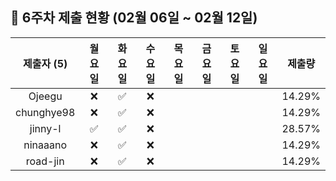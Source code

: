 ## :pushpin: 6주차 제출 현황 (02월 06일 ~ 02월 12일)

| 제출자 (5) | 월요일 | 화요일 | 수요일 | 목요일 | 금요일 | 토요일 | 일요일 | 제출량 |
|:---:|:---:|:---:|:---:|:---:|:---:|:---:|:---:|:---:|
| Ojeegu |:x:|:white_check_mark:|:x:| | | | | 14.29% |
| chunghye98 |:x:|:white_check_mark:|:x:| | | | | 14.29% |
| jinny-l |:white_check_mark:|:white_check_mark:|:x:| | | | | 28.57% |
| ninaaano |:x:|:white_check_mark:|:x:| | | | | 14.29% |
| road-jin |:x:|:white_check_mark:|:x:| | | | | 14.29% |
